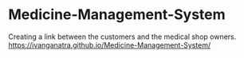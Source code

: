 # Medicine-Management-System
Creating a link between the customers and the medical shop owners.
 https://ivanganatra.github.io/Medicine-Management-System/
